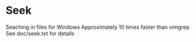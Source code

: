 Seek
====

Seaching in files for Windows
Approximately 10 times faster than vimgrep
See doc/seek.txt for details
